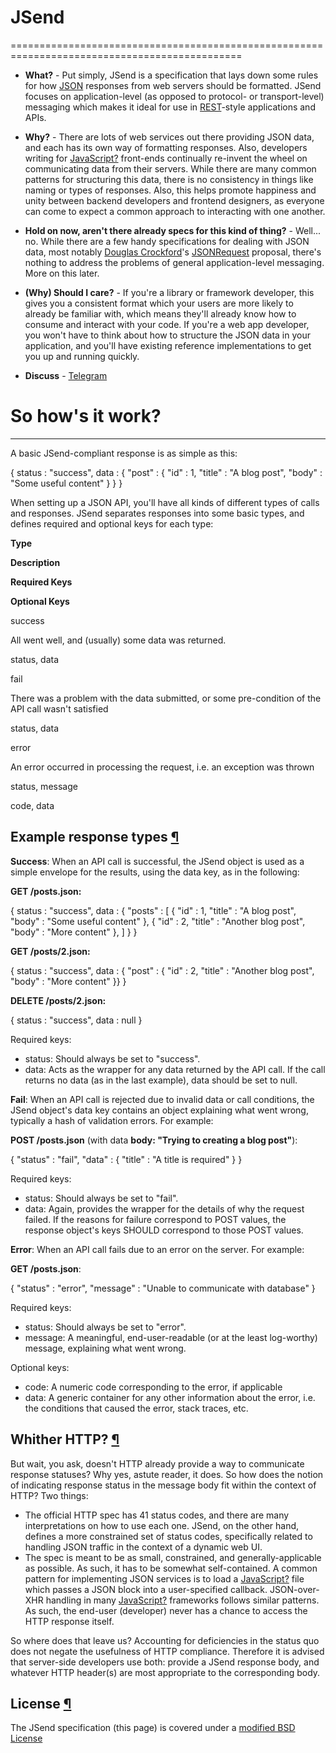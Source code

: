 # JSend
==============================================================================================

*   **What?** - Put simply, JSend is a specification that lays down some rules for how [JSON](http://json.org/) responses from web servers should be formatted. JSend focuses on application-level (as opposed to protocol- or transport-level) messaging which makes it ideal for use in [REST](http://en.wikipedia.org/wiki/Representational_State_Transfer)\-style applications and APIs.

*   **Why?** - There are lots of web services out there providing JSON data, and each has its own way of formatting responses. Also, developers writing for [JavaScript?](https://labs.omniti.com/labs/jsend/wiki/JavaScript) front-ends continually re-invent the wheel on communicating data from their servers. While there are many common patterns for structuring this data, there is no consistency in things like naming or types of responses. Also, this helps promote happiness and unity between backend developers and frontend designers, as everyone can come to expect a common approach to interacting with one another.

*   **Hold on now, aren't there already specs for this kind of thing?** - Well... no. While there are a few handy specifications for dealing with JSON data, most notably [Douglas Crockford](http://www.crockford.com/)'s [JSONRequest](http://www.json.org/JSONRequest.html) proposal, there's nothing to address the problems of general application-level messaging. More on this later.

*   **(Why) Should I care?** - If you're a library or framework developer, this gives you a consistent format which your users are more likely to already be familiar with, which means they'll already know how to consume and interact with your code. If you're a web app developer, you won't have to think about how to structure the JSON data in your application, and you'll have existing reference implementations to get you up and running quickly.

*   **Discuss** - [Telegram](https://t.me/lyseontech)

# So how's it work?
-----------------------------------------------------------------------------------------------------------------

A basic JSend-compliant response is as simple as this:

{
    status : "success",
    data : {
        "post" : { "id" : 1, "title" : "A blog post", "body" : "Some useful content" }
     }
}

When setting up a JSON API, you'll have all kinds of different types of calls and responses. JSend separates responses into some basic types, and defines required and optional keys for each type:

**Type**

**Description**

**Required Keys**

**Optional Keys**

success

All went well, and (usually) some data was returned.

status, data

fail

There was a problem with the data submitted, or some pre-condition of the API call wasn't satisfied

status, data

error

An error occurred in processing the request, i.e. an exception was thrown

status, message

code, data

Example response types [¶](https://labs.omniti.com/labs/jsend#Exampleresponsetypes "Link to this section")
------------------------------------------------------------------------------------------------------------------------------

**Success**: When an API call is successful, the JSend object is used as a simple envelope for the results, using the data key, as in the following:

**GET /posts.json:**

{
    status : "success",
    data : {
        "posts" : \[
            { "id" : 1, "title" : "A blog post", "body" : "Some useful content" },
            { "id" : 2, "title" : "Another blog post", "body" : "More content" },
        \]
     }
}

**GET /posts/2.json:**

{
    status : "success",
    data : { "post" : { "id" : 2, "title" : "Another blog post", "body" : "More content" }}
}

**DELETE /posts/2.json:**

{
    status : "success",
    data : null
}

Required keys:

*   status: Should always be set to "success".
*   data: Acts as the wrapper for any data returned by the API call. If the call returns no data (as in the last example), data should be set to null.

**Fail**: When an API call is rejected due to invalid data or call conditions, the JSend object's data key contains an object explaining what went wrong, typically a hash of validation errors. For example:

**POST /posts.json** (with data **body: "Trying to creating a blog post"**):

{
    "status" : "fail",
    "data" : { "title" : "A title is required" }
}

Required keys:

*   status: Should always be set to "fail".
*   data: Again, provides the wrapper for the details of why the request failed. If the reasons for failure correspond to POST values, the response object's keys SHOULD correspond to those POST values.

**Error**: When an API call fails due to an error on the server. For example:

**GET /posts.json**:

{
    "status" : "error",
    "message" : "Unable to communicate with database"
}

Required keys:

*   status: Should always be set to "error".
*   message: A meaningful, end-user-readable (or at the least log-worthy) message, explaining what went wrong.

Optional keys:

*   code: A numeric code corresponding to the error, if applicable
*   data: A generic container for any other information about the error, i.e. the conditions that caused the error, stack traces, etc.

Whither HTTP? [¶](https://labs.omniti.com/labs/jsend#WhitherHTTP "Link to this section")
------------------------------------------------------------------------------------------------------------

But wait, you ask, doesn't HTTP already provide a way to communicate response statuses? Why yes, astute reader, it does. So how does the notion of indicating response status in the message body fit within the context of HTTP? Two things:

*   The official HTTP spec has 41 status codes, and there are many interpretations on how to use each one. JSend, on the other hand, defines a more constrained set of status codes, specifically related to handling JSON traffic in the context of a dynamic web UI.
*   The spec is meant to be as small, constrained, and generally-applicable as possible. As such, it has to be somewhat self-contained. A common pattern for implementing JSON services is to load a [JavaScript?](https://labs.omniti.com/labs/jsend/wiki/JavaScript) file which passes a JSON block into a user-specified callback. JSON-over-XHR handling in many [JavaScript?](https://labs.omniti.com/labs/jsend/wiki/JavaScript) frameworks follows similar patterns. As such, the end-user (developer) never has a chance to access the HTTP response itself.

So where does that leave us? Accounting for deficiencies in the status quo does not negate the usefulness of HTTP compliance. Therefore it is advised that server-side developers use both: provide a JSend response body, and whatever HTTP header(s) are most appropriate to the corresponding body.

License [¶](https://labs.omniti.com/labs/jsend#License "Link to this section")
--------------------------------------------------------------------------------------------------

The JSend specification (this page) is covered under a [modified BSD License](https://labs.omniti.com/labs/jsend/wiki/License)
